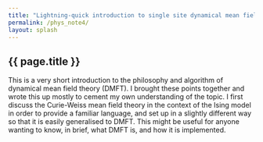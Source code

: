 ```yaml
---
title: "Lightning-quick introduction to single site dynamical mean field theory"
permalink: /phys_note4/
layout: splash
---
```


## {{ page.title }}

This is a very short introduction to the philosophy and algorithm of dynamical mean field theory (DMFT). I brought these points together and wrote this up mostly to cement my own understanding of the topic. I first discuss the Curie-Weiss mean field theory in the context of the Ising model in order to provide a familiar language, and set up in a slightly different way so that it is easily generalised to DMFT. This might be useful for anyone wanting to know, in brief, what DMFT is, and how it is implemented.

<object data="{{ site.url }}{{ site.baseurl }}/assets/pdfs/dmft.pdf#view=FitH" width="1200" height="1600" type="application/pdf"></object>
